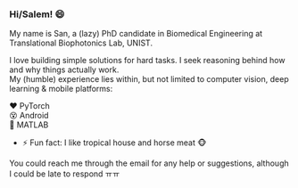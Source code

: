 ### Hi/Salem! 😄 
  
My name is San, a (lazy) PhD candidate in Biomedical Engineering at Translational Biophotonics Lab, UNIST.  
  
I love building simple solutions for hard tasks. I seek reasoning behind how and why things actually work.  
My (humble) experience lies within, but not limited to computer vision, deep learning & mobile platforms:  
  
:heart: PyTorch  
:dizzy_face: Android  
:grimacing: MATLAB  

- ⚡ Fun fact: I like tropical house and horse meat :monkey_face:
  
You could reach me through the email for any help or suggestions, although I could be late to respond ㅠㅠ
<!--
**tuttelikz/tuttelikz** is a ✨ _special_ ✨ repository because its `README.md` (this file) appears on your GitHub profile.

BME Research at TBL

- 🔭 I’m currently working on ...
- 🌱 I’m currently learning ...
- 👯 I’m looking to collaborate on ...
- 🤔 I’m looking for help with ...
- 💬 Ask me about ...
- 📫 How to reach me: ...
- 😄 Pronouns: ...
- ⚡ Fun fact: Eat horse meat
- 🔭 I’m currently working on ...
- 👋
-->

